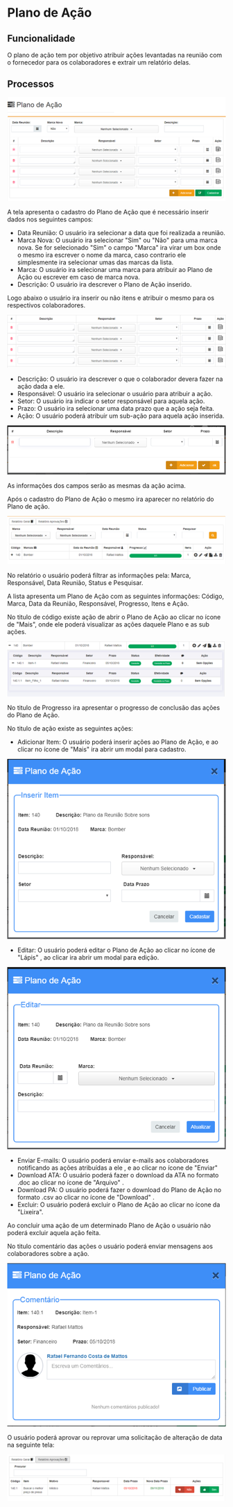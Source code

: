 # Plano de Ação

## Funcionalidade

O plano de ação tem por objetivo atribuir ações levantadas na reunião com o fornecedor para os colaboradores e extrair um relatório delas.

## Processos

![](../../.gitbook/assets/image%20%2814%29.png)

A tela apresenta o cadastro do Plano de Ação que é necessário inserir dados nos seguintes campos:

* Data Reunião: O usuário ira selecionar a data que foi realizada a reunião.
* Marca Nova:  O usuário ira selecionar "Sim" ou "Não" para uma marca nova. Se for selecionado "Sim" o campo "Marca" ira virar um box onde o mesmo ira escrever o nome da marca, caso contrario ele simplesmente ira selecionar umas das marcas da lista.
* Marca: O usuário ira selecionar uma marca para atribuir ao Plano de Ação ou escrever em caso de marca nova.
* Descrição: O usuário ira descrever o Plano de Ação inserido.

Logo abaixo o usuário ira inserir ou não itens e atribuir o mesmo para os respectivos colaboradores.

![](../../.gitbook/assets/image%20%2844%29.png)

 

* Descrição: O usuário ira descrever o que o colaborador devera fazer na ação dada a ele.
* Responsável: O usuário ira selecionar o usuário para atribuir a ação.
* Setor: O usuário ira indicar o setor responsável para aquela ação.
* Prazo: O usuário ira selecionar uma data prazo que a ação seja feita.
* Ação: O usuário poderá atribuir um sub-ação para aquela ação inserida.

![](../../.gitbook/assets/image%20%2860%29.png)

As informações dos campos serão as mesmas da ação acima.

Após o cadastro do Plano de Ação o mesmo ira aparecer no relatório do Plano de ação.

![](../../.gitbook/assets/image%20%2826%29.png)

No relatório o usuário poderá filtrar as informações pela: Marca, Responsável, Data Reunião, Status e Pesquisar.

A lista apresenta um Plano de Ação com as seguintes informações: Código, Marca, Data da Reunião, Responsável, Progresso, Itens e Ação.

No titulo de código existe ação de abrir o Plano de Ação ao clicar no ícone de "Mais", onde ele poderá visualizar as ações daquele Plano e as sub ações.

![](../../.gitbook/assets/image%20%287%29.png)

No titulo de Progresso ira apresentar o progresso de conclusão das ações do Plano de Ação.

No titulo de ação existe as seguintes ações:

* Adicionar Item: O usuário poderá inserir ações ao Plano de Ação, e ao clicar no ícone de "Mais" ira abrir um modal para cadastro.

![](../../.gitbook/assets/image%20%2867%29.png)

* Editar: O usuário poderá editar o Plano de Ação ao clicar no ícone de "Lápis" , ao clicar ira abrir um modal para edição.

![](../../.gitbook/assets/image%20%2815%29.png)

* Enviar E-mails: O usuário poderá enviar e-mails aos colaboradores notificando as ações atribuídas a ele , e ao clicar no ícone de "Enviar" 
* Download ATA: O usuário poderá fazer o download da ATA no formato .doc ao clicar no ícone de "Arquivo" .
* Download PA: O usuário poderá fazer o download do Plano de Ação no formato .csv ao clicar no ícone de "Download" .
* Excluir: O usuário poderá excluir o Plano de Ação ao clicar no ícone da "Lixeira".

Ao concluir uma ação de um determinado Plano de Ação o usuário não poderá excluir aquela ação feita.

No titulo comentário das ações o usuário poderá enviar mensagens aos colaboradores sobre a ação.

![](../../.gitbook/assets/image%20%2833%29.png)

O usuário poderá aprovar ou reprovar uma solicitação de alteração de data na seguinte tela: 

![](../../.gitbook/assets/image%20%2816%29.png)

